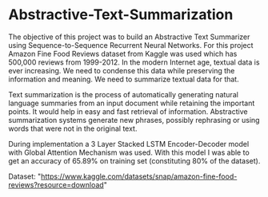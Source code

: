 <h1>Abstractive-Text-Summarization</h1>
The objective of this project was to build an Abstractive Text Summarizer using Sequence-to-Sequence Recurrent Neural Networks. For this project Amazon Fine Food Reviews dataset from Kaggle was used which has 500,000 reviews from 1999-2012. In the modern Internet age, textual data is ever increasing. We need to condense this data while preserving the information and meaning. We need to summarize textual data for that.

Text summarization is the process of automatically generating natural language summaries from an input document while retaining the important points. It would help in easy and fast retrieval of information. Abstractive summarization systems generate new phrases, possibly rephrasing or using words that were not in the original text.

During implementation a 3 Layer Stacked LSTM Encoder-Decoder model with Global Attention Mechanism was used. With this model I was able to get an accuracy of 65.89% on training set (constituting 80% of the dataset).

Dataset: "https://www.kaggle.com/datasets/snap/amazon-fine-food-reviews?resource=download"
